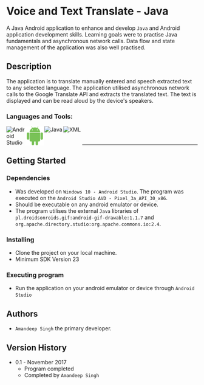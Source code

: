 # Voice and Text Translate - Java

A Java Android application to enhance and develop `Java` and Android application development skills. Learning goals were to practise Java fundamentals and asynchronous network calls. Data flow and state management of the application was also well practised.

## Description

The application is to translate manually entered and speech extracted text to any selected language. The application utilised asynchronous network calls to the Google Translate API and extracts the translated text. The text is displayed and can be read aloud by the device's speakers.

### Languages and Tools:

[<img align="left" alt="Android Studio" height="50px" width="50px" src="https://upload.wikimedia.org/wikipedia/commons/8/8f/Breezeicons-apps-48-android-studio.svg" />][android-studio]
[<img align="left" alt="Android" height="50px" width="50px" src="https://raw.githubusercontent.com/github/explore/80688e429a7d4ef2fca1e82350fe8e3517d3494d/topics/android/android.png" />][android]
[<img align="left" alt="Java" height="50px" width="50px" src="https://upload.wikimedia.org/wikipedia/en/3/30/Java_programming_language_logo.svg" />][java]
[<img align="left" alt="XML" height="50px" width="50px" src="https://playstationdev.wiki/psvitadevwiki/images/f/fb/Xml-logo.png" />][xml]

<br/>
<br/>

---

## Getting Started

### Dependencies

* Was developed on `Windows 10 - Android Studio`. The program was executed on the `Android Studio AVD - Pixel_3a_API_30_x86`.
* Should be executable on any android emulator or device.
* The program utilises the external `Java` libraries of `pl.droidsonroids.gif:android-gif-drawable:1.1.7` and `org.apache.directory.studio:org.apache.commons.io:2.4`.

### Installing

* Clone the project on your local machine.
* Minimum SDK Version 23

### Executing program

* Run the application on your android emulator or device through `Android Studio`

## Authors

* `Amandeep Singh` the primary developer.

## Version History

* 0.1 - November 2017
    * Program completed
    * Completed by `Amandeep Singh`

[android-studio]: https://developer.android.com/studio
[android]: https://www.android.com/
[java]: https://www.java.com/
[xml]: https://developer.mozilla.org/en-US/docs/Web/XML/XML_introduction
